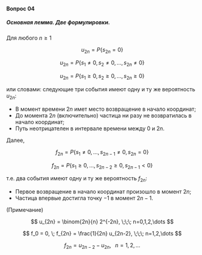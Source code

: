 #### Вопрос 04

##### Основная лемма. Две формулировки.

Для любого $n \ge 1$

$$
u_{2n} = P \{s_{2n} = 0\}
$$

$$
u_{2n} = P \{s_1 \ne 0, s_2 \ne 0, \dots, s_{2n} \ne 0\}
$$

$$
u_{2n} = P \{s_1 \ge 0, s_2 \ge 0, \dots, s_{2n} \ge 0\}
$$

или словами: следующие три события имеют одну и ту же вероятность $u_{2n}$:

- В момент времени $2n$ имет место возвращение в начало координат;
- До момента $2n$ (включительно) частица ни разу не возвратилась в начало координат;
- Путь неотрицателен в интервале времени между 0 и $2n$.

Далее,

$$
f_{2n} = P \{s_1 \ne 0, \dots , s_{2n-1} \ne 0, s_{2n} = 0\}
$$

$$
f_{2n} = P \{s_1 \ge 0, \dots , s_{2n-2} \ge 0, s_{2n-1} < 0\}
$$

т.е. два события имеют одну и ту же вероятность $f_{2n}$:

- Первое возвращение в начало координат произошло в момент $2n$;
- Частица впервые достигла точку $-1$ в момент $2n-1$.

(Примечание)

$$
u_{2n} = \binom{2n}{n} 2^{-2n}, \;\;\; n=0,1,2,\dots
$$

$$
f_0 = 0, \; f_{2n} = \frac{1}{2n} u_{2n-2}, \;\;\; n=1,2,\dots
$$

$$
f_{2n} = u_{2n-2} - u_{2n}, \;\;\; n=1,2,\dots
$$